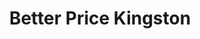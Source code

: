 ---
title: "Better Price Kingston"
url: /kingston-upon-thames/better-price-kingston/
shop: Lebensmittel
---